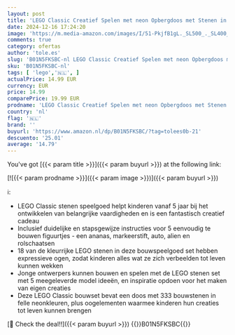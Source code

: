 ```yaml
---
layout: post
title: 'LEGO Classic Creatief Spelen met neon Opbergdoos met Stenen in Felle Kleuren  Speelgoed Auto  Ananas  Alien en Rolschaatsen Figuurtjes voor Kinderen vanaf 5 Jaar  Cadeau-Idee 11027'
date: 2024-12-16 17:24:20
image: 'https://m.media-amazon.com/images/I/51-PkjfB1gL._SL500_._SL400_.jpg'
comments: true
category: ofertas
author: 'tole.es'
slug: 'B01N5FKSBC-nl LEGO Classic Creatief Spelen met neon Opbergdoos met...'
sku: 'B01N5FKSBC-nl'
tags: [ 'lego','🇳🇱', ]
actualPrice: 14.99 EUR
currency: EUR
price: 14.99
comparePrice: 19.99 EUR
prodname: 'LEGO Classic Creatief Spelen met neon Opbergdoos met Stenen in Felle Kleuren  Speelgoed Auto  Ananas  Alien en Rolschaatsen Figuurtjes voor Kinderen vanaf 5 Jaar  Cadeau-Idee 11027'
country: 'nl'
flag: '🇳🇱'
brand: ''
buyurl: 'https://www.amazon.nl/dp/B01N5FKSBC/?tag=tolees0b-21'
descuento: '25.01'
average: '14.79'
---
```


You've got [{{< param title >}}]({{< param buyurl >}}) at the following link:

[![{{< param prodname >}}]({{< param image >}})]({{< param buyurl >}})

ℹ️:

- LEGO Classic stenen speelgoed helpt kinderen vanaf 5 jaar bij het ontwikkelen van belangrijke vaardigheden en is een fantastisch creatief cadeau
- Inclusief duidelijke en stapsgewijze instructies voor 5 eenvoudig te bouwen figuurtjes - een ananas, markeerstift, auto, alien en rolschaatsen
- 18 van de kleurrijke LEGO stenen in deze bouwspeelgoed set hebben expressieve ogen, zodat kinderen alles wat ze zich verbeelden tot leven kunnen wekken
- Jonge ontwerpers kunnen bouwen en spelen met de LEGO stenen set met 5 meegeleverde model ideeën, en inspiratie opdoen voor het maken van eigen creaties
- Deze LEGO Classic bouwset bevat een doos met 333 bouwstenen in felle neonkleuren, plus oogelementen waarmee kinderen hun creaties tot leven kunnen brengen

[🛒 Check the deal!!]({{< param buyurl >}})
{{<world>}}B01N5FKSBC{{</world>}}
